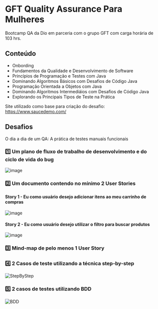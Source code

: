 # GFT Quality Assurance Para Mulheres
Bootcamp QA da Dio em parceria com o grupo GFT com carga horária de 103 hrs.

## Conteúdo
- Onbording
- Fundamentos da Qualidade e Desenvolvimento de Software
- Princípios de Programação e Testes com Java
- Dominando Algoritmos Básicos com Desafios de Código Java
- Programação Orientada a Objetos com Java
- Dominando Algoritmos Intermediáios com Desafios de Código Java
- Explorando os Principais Tipos de Teste na Prática

Site utilizado como base para criação do desafio: https://www.saucedemo.com/

## Desafios
O dia a dia de um QA: A prática de testes manuais funcionais


### ️1️⃣ Um plano de fluxo de trabalho de desenvolvimento e do ciclo de vida do bug
![image](https://user-images.githubusercontent.com/83167411/207709288-6f9e25c1-8d0f-4957-b90c-3e62d618e952.png)
  
### 2️⃣ Um documento contendo no mínimo 2 User Stories
  
  ####  Story 1 - Eu como usuário desejo adicionar itens ao meu carrinho de compras
  ![image](https://user-images.githubusercontent.com/83167411/207740837-7b2221d9-ddc5-49d4-9ca4-540352f145ca.png)
  
  ####  Story 2 - Eu como usuário desejo utilizar o filtro para buscar produtos
  ![image](https://user-images.githubusercontent.com/83167411/207740990-326c3c4d-e027-41d5-905b-7cf21d535b4a.png)



### 3️⃣ Mind-map de pelo menos 1 User Story

### 4️⃣ 2 Casos de teste utilizando a técnica step-by-step
![StepByStep](https://user-images.githubusercontent.com/83167411/207740514-7e4c7232-a33d-4ae4-9404-819141956e68.png)

### 5️⃣ 2 casos de testes utilizando BDD
![BDD](https://user-images.githubusercontent.com/83167411/207740099-1599d33a-01f8-460f-871b-9f93c69cada7.png)
  
